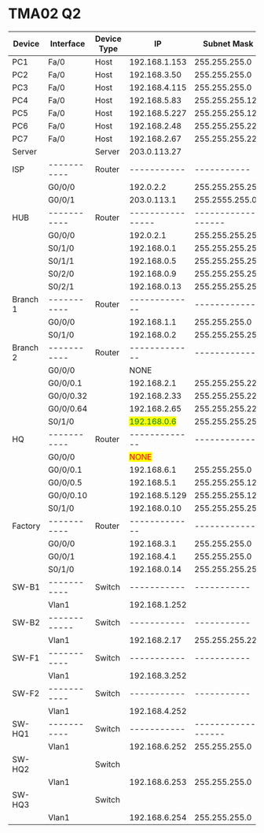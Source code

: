 # TMA02 Q2

<table><thead><tr><th width="114">Device</th><th width="113">Interface</th><th width="95">Device Type</th><th width="139">IP</th><th width="158">Subnet Mask</th><th>Default Gateway</th></tr></thead><tbody><tr><td>PC1</td><td>Fa/0</td><td>Host</td><td>192.168.1.153</td><td>255.255.255.0</td><td>192.168.1.1</td></tr><tr><td>PC2</td><td>Fa/0</td><td>Host</td><td>192.168.3.50</td><td>255.255.255.0</td><td>192.168.3.1</td></tr><tr><td>PC3</td><td>Fa/0</td><td>Host</td><td>192.168.4.115</td><td>255.255.255.0</td><td>192.168.4.1</td></tr><tr><td>PC4</td><td>Fa/0</td><td>Host</td><td>192.168.5.83</td><td>255.255.255.128</td><td>192.168.5.1</td></tr><tr><td>PC5</td><td>Fa/0</td><td>Host</td><td>192.168.5.227</td><td>255.255.255.128</td><td><mark style="color:green;">192.168.5.129</mark></td></tr><tr><td>PC6</td><td>Fa/0</td><td>Host</td><td>192.168.2.48</td><td>255.255.255.224</td><td>192.168.2.33</td></tr><tr><td>PC7</td><td>Fa/0</td><td>Host</td><td>192.168.2.67</td><td>255.255.255.224</td><td>192.168.2.65</td></tr><tr><td>Server</td><td></td><td>Server</td><td>203.0.113.27</td><td></td><td></td></tr><tr><td>ISP</td><td>-----------</td><td>Router</td><td>-----------</td><td>-----------</td><td>-----------</td></tr><tr><td></td><td>G0/0/0</td><td></td><td>192.0.2.2</td><td>255.255.255.252</td><td></td></tr><tr><td></td><td>G0/0/1</td><td></td><td>203.0.113.1</td><td>255.2555.255.0</td><td></td></tr><tr><td>HUB</td><td>-----------</td><td>Router</td><td>----------------</td><td>-------------------</td><td>-------------</td></tr><tr><td></td><td>G0/0/0</td><td></td><td>192.0.2.1</td><td>255.255.255.252</td><td></td></tr><tr><td></td><td>S0/1/0</td><td></td><td>192.168.0.1</td><td>255.255.255.252</td><td></td></tr><tr><td></td><td>S0/1/1</td><td></td><td>192.168.0.5</td><td>255.255.255.252</td><td></td></tr><tr><td></td><td>S0/2/0</td><td></td><td>192.168.0.9</td><td>255.255.255.252</td><td></td></tr><tr><td></td><td>S0/2/1</td><td></td><td>192.168.0.13</td><td>255.255.255.252</td><td></td></tr><tr><td>Branch 1</td><td>-----------</td><td>Router</td><td>-------------</td><td>-------------</td><td>-------------</td></tr><tr><td></td><td>G0/0/0</td><td></td><td>192.168.1.1</td><td>255.255.255.0</td><td></td></tr><tr><td></td><td>S0/1/0</td><td></td><td>192.168.0.2</td><td>255.255.255.252</td><td></td></tr><tr><td>Branch 2</td><td> -----------</td><td>Router</td><td>-------------</td><td>-------------</td><td>-------------</td></tr><tr><td></td><td>G0/0/0</td><td></td><td>NONE</td><td></td><td></td></tr><tr><td></td><td>G0/0/0.1</td><td></td><td>192.168.2.1</td><td>255.255.255.224</td><td></td></tr><tr><td></td><td>G0/0/0.32</td><td></td><td>192.168.2.33</td><td>255.255.255.224</td><td></td></tr><tr><td></td><td>G0/0/0.64</td><td></td><td>192.168.2.65</td><td>255.255.255.224</td><td></td></tr><tr><td></td><td>S0/1/0</td><td></td><td><mark style="color:green;">192.168.0.6</mark></td><td>255.255.255.252</td><td></td></tr><tr><td>HQ</td><td>-----------</td><td>Router</td><td>-------------</td><td>-------------</td><td>-------------</td></tr><tr><td></td><td>G0/0/0</td><td></td><td><mark style="color:red;">NONE</mark></td><td></td><td></td></tr><tr><td></td><td>G0/0/0.1</td><td></td><td>192.168.6.1</td><td>255.255.255.0</td><td></td></tr><tr><td></td><td>G0/0/0.5</td><td></td><td>192.168.5.1</td><td>255.255.255.128</td><td></td></tr><tr><td></td><td>G0/0/0.10</td><td></td><td>192.168.5.129</td><td>255.255.255.128</td><td></td></tr><tr><td></td><td>S0/1/0</td><td></td><td>192.168.0.10</td><td>255.255.255.252</td><td></td></tr><tr><td>Factory</td><td>-----------</td><td>Router</td><td>-------------</td><td>-------------</td><td>-------------</td></tr><tr><td></td><td>G0/0/0</td><td></td><td>192.168.3.1</td><td>255.255.255.0</td><td></td></tr><tr><td></td><td>G0/0/1</td><td></td><td>192.168.4.1</td><td>255.255.255.0</td><td></td></tr><tr><td></td><td>S0/1/0</td><td></td><td>192.168.0.14</td><td>255.255.255.252</td><td></td></tr><tr><td>SW-B1</td><td>-----------</td><td>Switch</td><td>-----------</td><td>-----------</td><td>-----------</td></tr><tr><td></td><td>Vlan1</td><td></td><td>192.168.1.252</td><td></td><td></td></tr><tr><td>SW-B2</td><td>------------</td><td>Switch</td><td>-----------</td><td>-----------</td><td>-----------</td></tr><tr><td></td><td>Vlan1</td><td></td><td>192.168.2.17</td><td>255.255.255.224</td><td>192.168.2.1</td></tr><tr><td>SW-F1</td><td>-----------</td><td>Switch</td><td>-----------</td><td>-----------</td><td>-----------</td></tr><tr><td></td><td>Vlan1</td><td></td><td>192.168.3.252</td><td></td><td></td></tr><tr><td>SW-F2</td><td>-----------</td><td>Switch</td><td>-----------</td><td>-----------</td><td>-----------</td></tr><tr><td></td><td>Vlan1</td><td></td><td>192.168.4.252</td><td></td><td></td></tr><tr><td>SW-HQ1</td><td>-----------</td><td>Switch</td><td>-----------</td><td>-------------------</td><td>-----------</td></tr><tr><td></td><td>Vlan1</td><td></td><td>192.168.6.252</td><td>255.255.255.0</td><td>192.168.6.1</td></tr><tr><td>SW-HQ2</td><td></td><td>Switch</td><td></td><td></td><td></td></tr><tr><td></td><td>Vlan1</td><td></td><td>192.168.6.253</td><td>255.255.255.0</td><td>192.168.6.1</td></tr><tr><td>SW-HQ3</td><td></td><td>Switch</td><td></td><td></td><td></td></tr><tr><td></td><td>Vlan1</td><td></td><td>192.168.6.254</td><td>255.255.255.0</td><td>192.168.6.1</td></tr></tbody></table>

